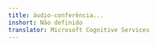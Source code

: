 ```yaml
---
title: áudio-conferência...
inshort: Não definido
translator: Microsoft Cognitive Services
---
```




